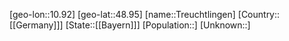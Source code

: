 ﻿---
location: [48.95,10.92]
type: City
tags:
- geo/City


SpocWebEntityId: 34968
isDeleted: false
confidential: public

---
[geo-lon::10.92]
[geo-lat::48.95]
[name::Treuchtlingen]
[Country::[[Germany]]]
[State::[[Bayern]]]
[Population::]
[Unknown::]

